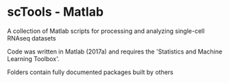 # scTools - Matlab
A collection of Matlab scripts for processing and analyzing single-cell RNAseq datasets   
   
Code was written in Matlab (2017a) and requires the 'Statistics and Machine Learning Toolbox'.   

Folders contain fully documented packages built by others